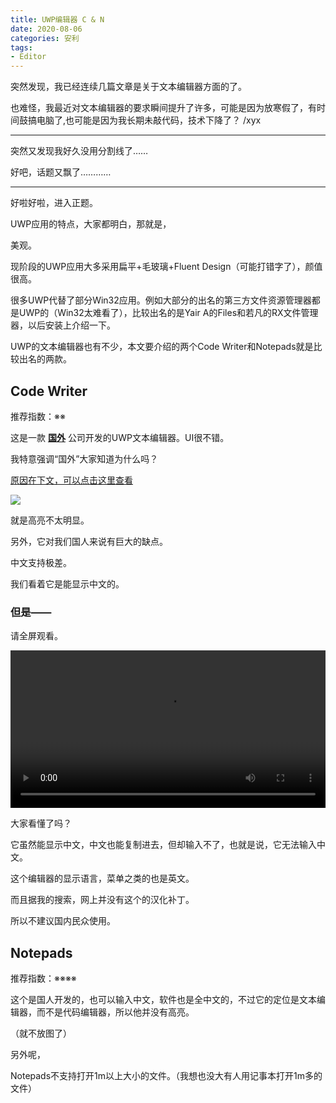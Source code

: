 ```yaml
---
title: UWP编辑器 C & N
date: 2020-08-06
categories: 安利
tags:
- Editor
---
```


突然发现，我已经连续几篇文章是关于文本编辑器方面的了。

也难怪，我最近对文本编辑器的要求瞬间提升了许多，可能是因为放寒假了，有时间鼓搞电脑了,也可能是因为我长期未敲代码，技术下降了？ /xyx

--------------------------------------------------

突然又发现我好久没用分割线了……

好吧，话题又飘了…………

-------------------------------------------------

好啦好啦，进入正题。

UWP应用的特点，大家都明白，那就是，

美观。

现阶段的UWP应用大多采用扁平+毛玻璃+Fluent Design（可能打错字了），颜值很高。

很多UWP代替了部分Win32应用。例如大部分的出名的第三方文件资源管理器都是UWP的（Win32太难看了），比较出名的是Yair A的Files和若凡的RX文件管理器，以后安装上介绍一下。

UWP的文本编辑器也有不少，本文要介绍的两个Code Writer和Notepads就是比较出名的两款。

## Code Writer

推荐指数：※※

这是一款 <u>**国外**</u> 公司开发的UWP文本编辑器。UI很不错。

我特意强调“国外”大家知道为什么吗？

[原因在下文，可以点击这里查看](#但是——)

![](/img/post/UWP两个文本编辑器（1）.png)

就是高亮不太明显。

另外，它对我们国人来说有巨大的缺点。

中文支持极差。

我们看着它是能显示中文的。

### 但是——

请全屏观看。

<video src="/video/UWP两个编辑器（1）.mp4" width="100%" controls></video>

大家看懂了吗？

它虽然能显示中文，中文也能复制进去，但却输入不了，也就是说，它无法输入中文。

这个编辑器的显示语言，菜单之类的也是英文。

而且据我的搜索，网上并没有这个的汉化补丁。

所以不建议国内民众使用。



## Notepads

推荐指数：※※※※

这个是国人开发的，也可以输入中文，软件也是全中文的，不过它的定位是文本编辑器，而不是代码编辑器，所以他并没有高亮。

（就不放图了）

另外呢，

Notepads不支持打开1m以上大小的文件。（我想也没大有人用记事本打开1m多的文件）


